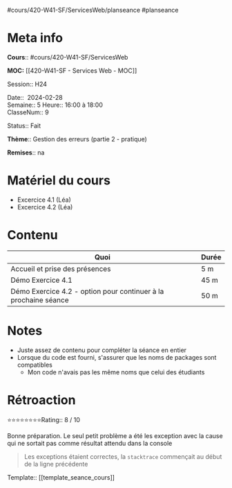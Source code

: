 #cours/420-W41-SF/ServicesWeb/planseance #planseance
# Meta info

**Cours**:: #cours/420-W41-SF/ServicesWeb 

**MOC:** [[420-W41-SF - Services Web - MOC]]

Session:: H24

Date::  2024-02-28  
Semaine:: 5
Heure:: 16:00 à 18:00  
ClasseNum:: 9

Status:: <span class="chip done">Fait</span> 

**Thème**:: Gestion des erreurs (partie 2 - pratique)

**Remises**:: <span class="chip na">na</span>

# Matériel du cours
* Excercice 4.1 (Léa)
* Excercice 4.2 (Léa)
# Contenu
| Quoi | Durée |
| ---- | ---- |
| Accueil et prise des présences | 5 m |
| Démo Exercice 4.1 | 45 m |
| Démo Exercice 4.2 - option pour continuer à la prochaine séance | 50 m |
# Notes
* Juste assez de contenu pour compléter la séance en entier
* Lorsque du code est fourni, s'assurer que les noms de packages sont compatibles
	* Mon code n'avais pas les même noms que celui des étudiants

# Rétroaction
⭐⭐⭐⭐⭐⭐⭐⭐Rating:: 8 / 10

Bonne préparation. Le seul petit problème a été les exception avec la cause qui ne sortait pas comme résultat attendu dans la console

> Les exceptions étaient correctes, la `stacktrace` commençait au début de la ligne précédente

Template:: [[template_seance_cours]]